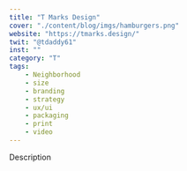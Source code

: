```yaml
---
title: "T Marks Design"
cover: "./content/blog/imgs/hamburgers.png"
website: "https://tmarks.design/"
twit: "@tdaddy61"
inst: ""
category: "T"
tags:
    - Neighborhood
    - size
    - branding
    - strategy
    - ux/ui
    - packaging
    - print
    - video
---
```


Description
